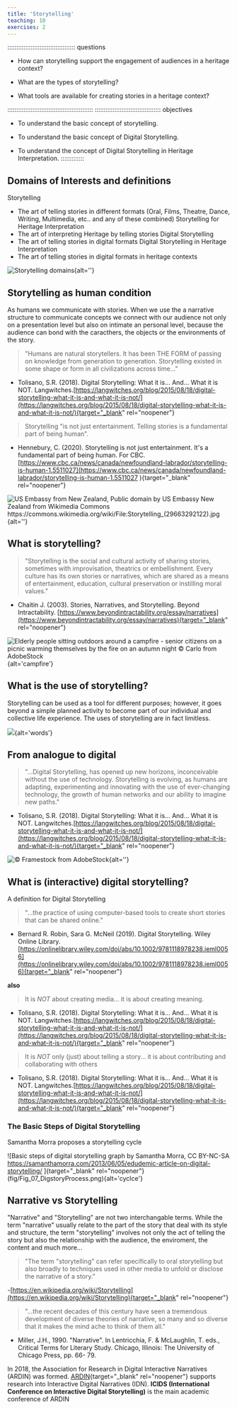 ```yaml
---
title: 'Storytelling'
teaching: 10
exercises: 2
---
```

:::::::::::::::::::::::::::::::::::::: questions 

- How can storytelling support the engagement of audiences in a heritage context?

- What are the types of storytelling?

- What tools are available for creating stories in a heritage context?

::::::::::::::::::::::::::::::::::::::::::::::::
::::::::::::::::::::::::::::::::::::: objectives
- To understand the basic concept of storytelling.

- To understand the basic concept of Digital Storytelling.

- To understand the concept of Digital Storytelling in Heritage Interpretation.
:::::::::::::


## Domains of Interests and definitions 
Storytelling  
- The art of telling stories in different formats (Oral, Films, Theatre, Dance, Writing, Multimedia, etc.. and any of these combined) 
Storytelling for Heritage Interpretation  
- The art of interpreting Heritage by telling stories 
Digital Storytelling 
- The art of telling stories in digital formats 
Digital Storytelling in Heritage Interpretation 
- The art of telling stories in digital formats in heritage contexts

![Storytelling domains](fig/Fig_01_self_produced_graph.png){alt=''}

## Storytelling as human condition
As humans we communicate with stories. When we use the a narrative structure to communicate concepts we connect with our audience not only on a presentation level but also on intimate an personal level, because the audience can bond with the caracthers, the objects or the environments of the story.

> "Humans are natural storytellers. It has been THE FORM of passing on knowledge from generation to generation. Storytelling existed in some shape or form in all civilizations across time..."
>
- Tolisano, S.R. (2018). Digital Storytelling: What it is… And… What it is NOT. Langwitches.[https://langwitches.org/blog/2015/08/18/digital-storytelling-what-it-is-and-what-it-is-not/](https://langwitches.org/blog/2015/08/18/digital-storytelling-what-it-is-and-what-it-is-not/){target="_blank" rel="noopener"}


> Storytelling "is not just entertainment. Telling stories is a fundamental part of being human".
>
- Hennebury, C. (2020). Storytelling is not just entertainment. It's a fundamental part of being human. For CBC.[https://www.cbc.ca/news/canada/newfoundland-labrador/storytelling-is-human-1.5511027](https://www.cbc.ca/news/canada/newfoundland-labrador/storytelling-is-human-1.5511027 ){target="_blank" rel="noopener"}


![US Embassy from New Zealand, Public domain by US Embassy New Zealand from Wikimedia Commons https://commons.wikimedia.org/wiki/File:Storytelling_(29663292122).jpg ](fig/Fig_02_Storytelling_(29663292122).jpg){alt=''}

## What is storytelling?

> "Storytelling is the social and cultural activity of sharing stories, sometimes with improvisation, theatrics or embellishment.
Every culture has its own stories or narratives, which are shared as a means of entertainment, education, cultural preservation or instilling moral values."
>
- Chaitin J. (2003). Stories, Narratives, and Storytelling. Beyond Intractability. [https://www.beyondintractability.org/essay/narratives](https://www.beyondintractability.org/essay/narratives){target="_blank" rel="noopener"} 

![Elderly people sitting outdoors around a campfire - senior citizens on a picnic warming themselves by the fire on an autumn night &copy; Carlo from AdobeStock](fig/Fig_04_AdobeStock_461032749.jpeg){alt='campfire'}

## What is the use of storytelling?

Storytelling can be used as a tool for different purposes; however, it goes beyond a simple planned activity to become part of our individual and collective life experience. The uses of storytelling are in fact limitless. 

![](fig/Fig_05_wordcloud.PNG){alt='words'}


## From analogue to digital

> "...Digital Storytelling, has opened up new horizons, inconceivable without the use of technology. Storytelling is evolving, as humans are adapting, experimenting and innovating with the use of ever-changing technology, the growth of human networks and our ability to imagine new paths."
>
- Tolisano, S.R. (2018). Digital Storytelling: What it is… And… What it is NOT. Langwitches.[https://langwitches.org/blog/2015/08/18/digital-storytelling-what-it-is-and-what-it-is-not/](https://langwitches.org/blog/2015/08/18/digital-storytelling-what-it-is-and-what-it-is-not/){target="_blank" rel="noopener"}

 
![&copy; Framestock from AdobeStock](fig/FIg_06_AdobeStock_535693047.jpeg){alt=''}

## What is (interactive) digital storytelling?

A definition for Digital Storytelling

> "...the practice of using computer-based tools to create short stories that can be shared online."
>
- Bernard R. Robin, Sara G. McNeil (2019). Digital Storytelling. Wiley Online Library. [https://onlinelibrary.wiley.com/doi/abs/10.1002/9781118978238.ieml0056](https://onlinelibrary.wiley.com/doi/abs/10.1002/9781118978238.ieml0056){target="_blank" rel="noopener"}

**also**

> It is *NOT* about creating media... it is about creating meaning.
>
- Tolisano, S.R. (2018). Digital Storytelling: What it is… And… What it is NOT. Langwitches.[https://langwitches.org/blog/2015/08/18/digital-storytelling-what-it-is-and-what-it-is-not/](https://langwitches.org/blog/2015/08/18/digital-storytelling-what-it-is-and-what-it-is-not/){target="_blank" rel="noopener"}


> It is *NOT* only (just) about telling a story... it is about contributing and collaborating with others
>
- Tolisano, S.R. (2018). Digital Storytelling: What it is… And… What it is NOT. Langwitches.[https://langwitches.org/blog/2015/08/18/digital-storytelling-what-it-is-and-what-it-is-not/](https://langwitches.org/blog/2015/08/18/digital-storytelling-what-it-is-and-what-it-is-not/){target="_blank" rel="noopener"}

### The Basic Steps of Digital Storytelling 

Samantha Morra proposes a storytelling cycle

![Basic steps of digital storytelling graph by Samantha Morra, CC BY-NC-SA https://samanthamorra.com/2013/06/05/edudemic-article-on-digital-storytelling/  ]{target="_blank" rel="noopener"}(fig/Fig_07_DigstoryProcess.png){alt='cyclce'}


## Narrative vs Storytelling
"Narrative" and "Storytelling" are not two interchangable terms. While the term "narrative" usually relate to the part of the story that deal with its style and structure, the term "storytelling" involves not only the act of telling the story but also the relationship with the audience, the enviroment, the content and much more...

> "The term "storytelling" can refer specifically to oral storytelling but also broadly to techniques used in other media to unfold or disclose the narrative of a story."
>
-[https://en.wikipedia.org/wiki/Storytelling](https://en.wikipedia.org/wiki/Storytelling){target="_blank" rel="noopener"}

> "...the recent decades of this century have seen a tremendous development of diverse theories of narrative, so many and so diverse that it makes the mind ache to think of them all."
>
- Miller, J.H., 1990. "Narrative". In Lentricchia, F. & McLaughlin, T. eds., Critical Terms for Literary Study. Chicago, Illinois: The University of Chicago Press, pp. 66- 79.

In 2018, the Association for Research in Digital Interactive Narratives (ARDIN) was formed. [ARDIN](https://ardin.online/){target="_blank" rel="noopener"} supports research into Interactive Digital Narratives (IDN). **ICIDS (International Conference on Interactive Digital Storytelling)** is the main academic conference of ARDIN

